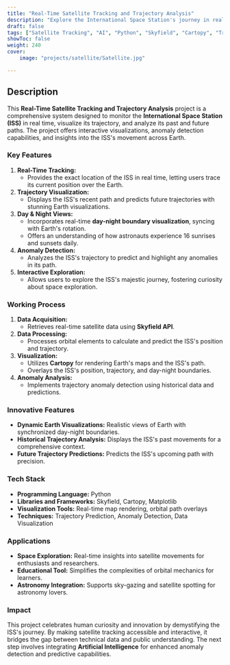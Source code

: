 ```yaml
---
title: "Real-Time Satellite Tracking and Trajectory Analysis"
description: "Explore the International Space Station's journey in real time with trajectory visualization."
draft: false
tags: ["Satellite Tracking", "AI", "Python", "Skyfield", "Cartopy", "Trajectory Analysis", "Space Exploration"]
showToc: false
weight: 240
cover:
    image: "projects/satellite/Satellite.jpg"

--- 
```


## Description

This **Real-Time Satellite Tracking and Trajectory Analysis** project is a comprehensive system designed to monitor the **International Space Station (ISS)** in real time, visualize its trajectory, and analyze its past and future paths. The project offers interactive visualizations, anomaly detection capabilities, and insights into the ISS's movement across Earth.

### **Key Features**
1. **Real-Time Tracking:**
   - Provides the exact location of the ISS in real time, letting users trace its current position over the Earth.
2. **Trajectory Visualization:**
   - Displays the ISS's recent path and predicts future trajectories with stunning Earth visualizations.
3. **Day & Night Views:**
   - Incorporates real-time **day-night boundary visualization**, syncing with Earth's rotation.
   - Offers an understanding of how astronauts experience 16 sunrises and sunsets daily.
4. **Anomaly Detection:**
   - Analyzes the ISS's trajectory to predict and highlight any anomalies in its path.
5. **Interactive Exploration:**
   - Allows users to explore the ISS's majestic journey, fostering curiosity about space exploration.

### **Working Process**
1. **Data Acquisition:**
   - Retrieves real-time satellite data using **Skyfield API**.
2. **Data Processing:**
   - Processes orbital elements to calculate and predict the ISS's position and trajectory.
3. **Visualization:**
   - Utilizes **Cartopy** for rendering Earth's maps and the ISS's path.
   - Overlays the ISS's position, trajectory, and day-night boundaries.
4. **Anomaly Analysis:**
   - Implements trajectory anomaly detection using historical data and predictions.

### **Innovative Features**
- **Dynamic Earth Visualizations:** Realistic views of Earth with synchronized day-night boundaries.
- **Historical Trajectory Analysis:** Displays the ISS's past movements for a comprehensive context.
- **Future Trajectory Predictions:** Predicts the ISS's upcoming path with precision.

### **Tech Stack**
- **Programming Language:** Python
- **Libraries and Frameworks:** Skyfield, Cartopy, Matplotlib
- **Visualization Tools:** Real-time map rendering, orbital path overlays
- **Techniques:** Trajectory Prediction, Anomaly Detection, Data Visualization

### **Applications**
- **Space Exploration:** Real-time insights into satellite movements for enthusiasts and researchers.
- **Educational Tool:** Simplifies the complexities of orbital mechanics for learners.
- **Astronomy Integration:** Supports sky-gazing and satellite spotting for astronomy lovers.

### **Impact**
This project celebrates human curiosity and innovation by demystifying the ISS's journey. By making satellite tracking accessible and interactive, it bridges the gap between technical data and public understanding. The next step involves integrating **Artificial Intelligence** for enhanced anomaly detection and predictive capabilities.
